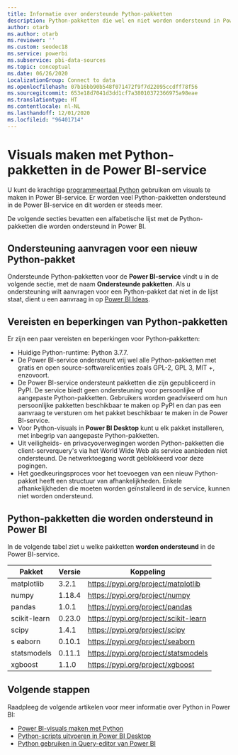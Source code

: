 ```yaml
---
title: Informatie over ondersteunde Python-pakketten
description: Python-pakketten die wel en niet worden ondersteund in Power BI
author: otarb
ms.author: otarb
ms.reviewer: ''
ms.custom: seodec18
ms.service: powerbi
ms.subservice: pbi-data-sources
ms.topic: conceptual
ms.date: 06/26/2020
LocalizationGroup: Connect to data
ms.openlocfilehash: 07b16bb90b548f071472f9f7d22095ccdff78f56
ms.sourcegitcommit: 653e18d7041d3dd1cf7a38010372366975a98eae
ms.translationtype: HT
ms.contentlocale: nl-NL
ms.lasthandoff: 12/01/2020
ms.locfileid: "96401714"
---
```

# <a name="create-visuals-by-using-python-packages-in-the-power-bi-service"></a>Visuals maken met Python-pakketten in de Power BI-service
U kunt de krachtige [programmeertaal Python](https://www.python.org/) gebruiken om visuals te maken in Power BI-service. Er worden veel Python-pakketten ondersteund in de Power BI-service en dit worden er steeds meer.

De volgende secties bevatten een alfabetische lijst met de Python-pakketten die worden ondersteund in Power BI. 

## <a name="request-support-for-a-new-python-package"></a>Ondersteuning aanvragen voor een nieuw Python-pakket
Ondersteunde Python-pakketten voor de **Power BI-service** vindt u in de volgende sectie, met de naam **Ondersteunde pakketten**. Als u ondersteuning wilt aanvragen voor een Python-pakket dat niet in de lijst staat, dient u een aanvraag in op [Power BI Ideas](https://ideas.powerbi.com).

## <a name="requirements-and-limitations-of-python-packages"></a>Vereisten en beperkingen van Python-pakketten
Er zijn een paar vereisten en beperkingen voor Python-pakketten:

* Huidige Python-runtime: Python 3.7.7.
* De Power BI-service ondersteunt vrij wel alle Python-pakketten met gratis en open source-softwarelicenties zoals GPL-2, GPL 3, MIT +, enzovoort.
* De Power BI-service ondersteunt pakketten die zijn gepubliceerd in PyPI. De service biedt geen ondersteuning voor persoonlijke of aangepaste Python-pakketten. Gebruikers worden geadviseerd om hun persoonlijke pakketten beschikbaar te maken op PyPI en dan pas een aanvraag te versturen om het pakket beschikbaar te maken in de Power BI-service.
* Voor Python-visuals in **Power BI Desktop** kunt u elk pakket installeren, met inbegrip van aangepaste Python-pakketten.
* Uit veiligheids- en privacyoverwegingen worden Python-pakketten die client-serverquery's via het World Wide Web als service aanbieden niet ondersteund. De netwerktoegang wordt geblokkeerd voor deze pogingen.
* Het goedkeuringsproces voor het toevoegen van een nieuw Python-pakket heeft een structuur van afhankelijkheden. Enkele afhankelijkheden die moeten worden geïnstalleerd in de service, kunnen niet worden ondersteund.

## <a name="python-packages-that-are-supported-in-power-bi"></a>Python-pakketten die worden ondersteund in Power BI
In de volgende tabel ziet u welke pakketten **worden ondersteund** in de Power BI-service.


|        Pakket        |   Versie   |                                   Koppeling                                   |
|-----------------------|-------------|--------------------------------------------------------------------------|
|matplotlib|3.2.1|https://pypi.org/project/matplotlib|
|numpy|1.18.4|https://pypi.org/project/numpy|
|pandas|1.0.1|https://pypi.org/project/pandas|
|scikit-learn|0.23.0|https://pypi.org/project/scikit-learn|
|scipy|1.4.1|https://pypi.org/project/scipy|
|s eaborn|0.10.1|https://pypi.org/project/seaborn|
|statsmodels|0.11.1|https://pypi.org/project/statsmodels|
|xgboost|1.1.0|https://pypi.org/project/xgboost|

## <a name="next-steps"></a>Volgende stappen
Raadpleeg de volgende artikelen voor meer informatie over Python in Power BI:

* [Power BI-visuals maken met Python](desktop-python-visuals.md)
* [Python-scripts uitvoeren in Power BI Desktop](desktop-python-scripts.md)
* [Python gebruiken in Query-editor van Power BI](desktop-python-in-query-editor.md)
